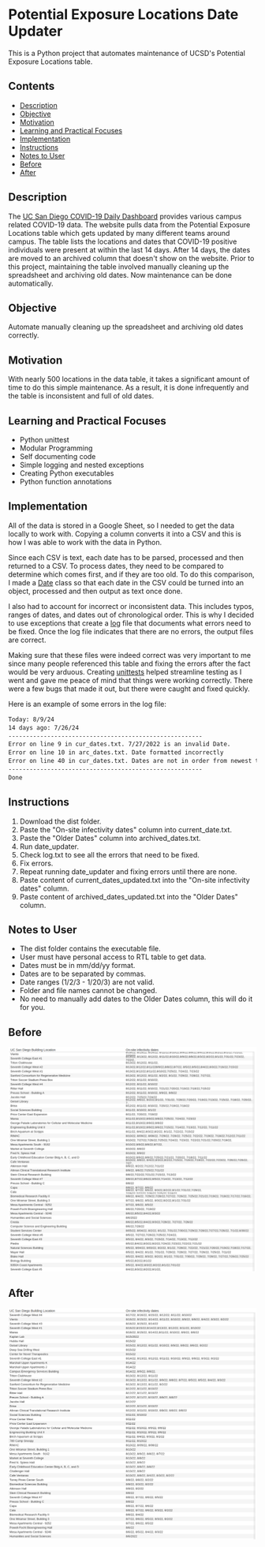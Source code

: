 # Potential Exposure Locations Date Updater <!-- omit from toc -->

This is a Python project that automates maintenance of UCSD's Potential Exposure
Locations table.

## Contents <!-- omit from toc -->

- [Description](#description)
- [Objective](#objective)
- [Motivation](#motivation)
- [Learning and Practical Focuses](#learning-and-practical-focuses)
- [Implementation](#implementation)
- [Instructions](#instructions)
- [Notes to User](#notes-to-user)
- [Before](#before)
- [After](#after)

## Description

The [UC San Diego COVID-19 Daily
Dashboard](https://returntolearn.ucsd.edu/dashboard/index.html) provides
various campus related COVID-19 data. The website pulls data from the Potential
Exposure Locations table which gets updated by many different teams around
campus. The table lists the locations and dates that COVID-19 positive
individuals were present at within the last 14 days. After 14 days, the dates
are moved to an archived column that doesn't show on the website. Prior to this
project, maintaining the table involved manually cleaning up the spreadsheet
and archiving old dates. Now maintenance can be done automatically.

## Objective

Automate manually cleaning up the spreadsheet and archiving old dates correctly.

## Motivation

With nearly 500 locations in the data table, it takes a significant amount of
time to do this simple maintenance. As a result, it is done infrequently and
the table is inconsistent and full of old dates.

## Learning and Practical Focuses

- Python unittest
- Modular Programming
- Self documenting code
- Simple logging and nested exceptions
- Creating Python executables
- Python function annotations

## Implementation

All of the data is stored in a Google Sheet, so I needed to get the data
locally to work with. Copying a column converts it into a CSV and this is how I
was able to work with the data in Python.

Since each CSV is text, each date has to be parsed, processed and then returned
to a CSV. To process dates, they need to be compared to determine which comes
first, and if they are too old. To do this comparison, I made a [Date](date.py)
class so that each date in the CSV could be turned into an object, processed
and then output as text once done.

I also had to account for incorrect or inconsistent data. This includes typos,
ranges of dates, and dates out of chronological order. This is why I decided to
use exceptions that create a [log](./log.txt) file that documents what errors
need to be fixed. Once the log file indicates that there are no errors, the
output files are correct.

Making sure that these files were indeed correct was very important to me since
many people referenced this table and fixing the errors after the fact would be
very arduous. Creating [unittests](./test_dates.py) helped streamline testing
as I went and gave me peace of mind that things were working correctly. There
were a few bugs that made it out, but there were caught and fixed quickly.

Here is an example of some errors in the log file:

```txt
Today: 8/9/24
14 days ago: 7/26/24
-------------------------------------------------------
Error on line 9 in cur_dates.txt. 7/27/2022 is an invalid Date.
Error on line 10 in arc_dates.txt. Date formatted incorrectly
Error on line 40 in cur_dates.txt. Dates are not in order from newest to oldest.
-------------------------------------------------------
Done
```

## Instructions

1. Download the dist folder.
1. Paste the "On-site infectivity dates" column into current_date.txt.
1. Paste the "Older Dates" column into archived_dates.txt.
1. Run date_updater.
1. Check log.txt to see all the errors that need to be fixed.
1. Fix errors.
1. Repeat running date_updater and fixing errors until there are none.
1. Paste content of current_dates_updated.txt into the "On-site infectivity
   dates" column.
1. Paste content of archived_dates_updated.txt into the "Older Dates" column.

## Notes to User

- The dist folder contains the executable file.
- User must have personal access to RTL table to get data.
- Dates must be in mm/dd/yy format.
- Dates are to be separated by commas.
- Date ranges (1/2/3 - 1/20/3) are not valid.
- Folder and file names cannot be changed.
- No need to manually add dates to the Older Dates column, this will do it for
  you.

## Before

![Before](./Pictures/Before.png)

## After

![After](./Pictures/After.png)